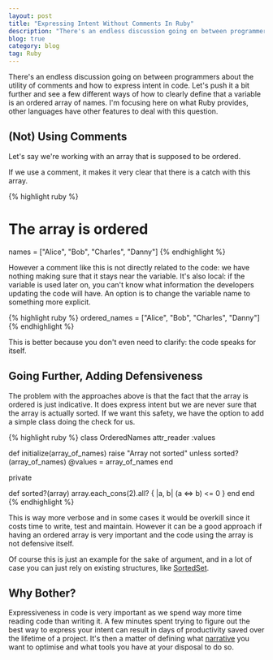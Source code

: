 ```yaml
---
layout: post
title: "Expressing Intent Without Comments In Ruby"
description: "There's an endless discussion going on between programmers about the utility of comments and how to express intent in code.  Let's push it a bit further with an exemple, and see a few different ways of how to clearly define that a variable is an ordered array of names."
blog: true
category: blog
tag: Ruby
---
```


There's an endless discussion going on between programmers about the utility of comments and how to express intent in code.  Let's push it a bit further and see a few different ways of how to clearly define that a variable is an ordered array of names. I'm focusing here on what Ruby provides, other languages have other features to deal with this question.

## (Not) Using Comments

Let's say we're working with an array that is supposed to be ordered.

If we use a comment, it makes it very clear that there is a catch with this array.

{% highlight ruby %}
# The array is ordered
names = ["Alice", "Bob", "Charles", "Danny"]
{% endhighlight %}

However a comment like this is not directly related to the code: we have nothing making sure that it stays near the variable. It's also local: if the variable is used later on, you can't know what information the developers updating the code will have. An option is to change the variable name to something more explicit.

{% highlight ruby %}
ordered_names = ["Alice", "Bob", "Charles", "Danny"]
{% endhighlight %}

This is better because you don't even need to clarify: the code speaks for itself.

## Going Further, Adding Defensiveness

The problem with the approaches above is that the fact that the array is ordered is just indicative. It does express intent but we are never sure that the array is actually sorted. If we want this safety, we have the option to add a simple class doing the check for us.

{% highlight ruby %}
class OrderedNames
  attr_reader :values

  def initialize(array_of_names)
	raise "Array not sorted" unless sorted?(array_of_names)
	@values = array_of_names
  end

  private

  def sorted?(array)
	array.each_cons(2).all? { |a, b| (a <=> b) <= 0 }
  end
 end
{% endhighlight %}

This is way more verbose and in some cases it would be overkill since it costs time to write, test and maintain. However it can be a good approach if having an ordered array is very important and the code using the array is not defensive itself.

Of course this is just an example for the sake of argument, and in a lot of case you can just rely on existing structures, like [SortedSet][1].

## Why Bother?

Expressiveness in code is very important as we spend way more time reading code than writing it. A few minutes spent trying to figure out the best way to express your intent can result in days of productivity saved over the lifetime of a project. It's then a matter of defining what [narrative][2] you want to optimise and what tools you have at your disposal to do so.

[1]:	https://ruby-doc.org/stdlib-1.9.3/libdoc/set/rdoc/SortedSet.html
[2]:	https://drivy.engineering/code_simplicity_reading_levels/